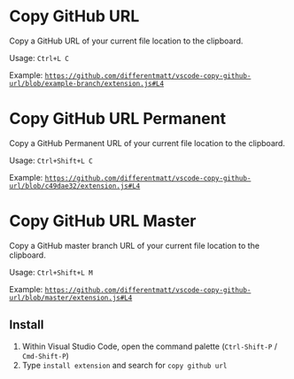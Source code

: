 # Copy GitHub URL

Copy a GitHub URL of your current file location to the clipboard.

Usage: `Ctrl+L C`

Example: [`https://github.com/differentmatt/vscode-copy-github-url/blob/example-branch/extension.js#L4`](https://github.com/differentmatt/vscode-copy-github-url/blob/example-branch/extension.js#L4)

# Copy GitHub URL Permanent

Copy a GitHub Permanent URL of your current file location to the clipboard.

Usage: `Ctrl+Shift+L C`

Example: [`https://github.com/differentmatt/vscode-copy-github-url/blob/c49dae32/extension.js#L4`](https://github.com/differentmatt/vscode-copy-github-url/blob/c49dae32/extension.js#L4)

# Copy GitHub URL Master

Copy a GitHub master branch URL of your current file location to the clipboard.

Usage: `Ctrl+Shift+L M`

Example: [`https://github.com/differentmatt/vscode-copy-github-url/blob/master/extension.js#L4`](https://github.com/differentmatt/vscode-copy-github-url/blob/master/extension.js#L4)

## Install

1. Within Visual Studio Code, open the command palette (`Ctrl-Shift-P` / `Cmd-Shift-P`)
2. Type `install extension` and search for `copy github url`

